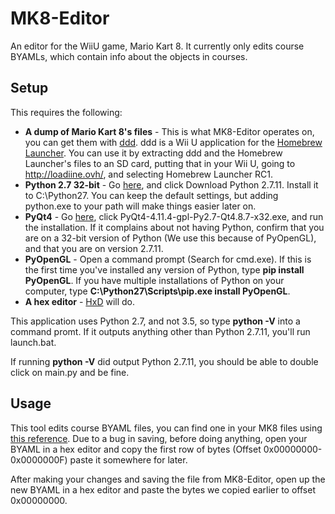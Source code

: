 # MK8-Editor
An editor for the WiiU game, Mario Kart 8. It currently only edits course BYAMLs, which contain info about the objects in courses.

## Setup
This requires the following:
 - **A dump of Mario Kart 8's files** - This is what MK8-Editor operates on, you can get them with [ddd](https://gbatemp.net/threads/ddd-wiiu-title-dumper.418492/). ddd is a Wii U application for the [Homebrew Launcher](https://gbatemp.net/threads/homebrew-launcher-for-wiiu.416905/). You can use it by extracting ddd and the Homebrew Launcher's files to an SD card, putting that in your Wii U, going to http://loadiine.ovh/, and selecting Homebrew Launcher RC1.
 - **Python 2.7 32-bit** - Go [here](https://www.python.org/downloads/), and click Download Python 2.7.11. Install it to C:\Python27. You can keep the default settings, but adding python.exe to your path will make things easier later on.
 - **PyQt4** - Go [here](https://sourceforge.net/projects/pyqt/files/PyQt4/PyQt-4.11.4/), click PyQt4-4.11.4-gpl-Py2.7-Qt4.8.7-x32.exe, and run the installation. If it complains about not having Python, confirm that you are on a 32-bit version of Python (We use this because of PyOpenGL), and that you are on version 2.7.11.
 - **PyOpenGL** - Open a command prompt (Search for cmd.exe). If this is the first time you've installed any version of Python, type **pip install PyOpenGL**. If you have multiple installations of Python on your computer, type **C:\Python27\Scripts\pip.exe install PyOpenGL**.
 - **A hex editor** - [HxD](https://mh-nexus.de/en/downloads.php) will do.

This application uses Python 2.7, and not 3.5, so type **python -V** into a command promt.
If it outputs anything other than Python 2.7.11, you'll run launch.bat.

If running **python -V** did output Python 2.7.11, you should be able to double click on main.py and be fine.

## Usage
This tool edits course BYAML files, you can find one in your MK8 files using [this reference](https://docs.google.com/spreadsheets/d/1CiijrS6P6gqLAfzqKQLpZGd-CeljqzuDFvfLg6ThW3A/). Due to a bug in saving, before doing anything, open your BYAML in a hex editor and copy the first row of bytes (Offset 0x00000000-0x0000000F) paste it somewhere for later.

After making your changes and saving the file from MK8-Editor, open up the new BYAML in a hex editor and paste the bytes we copied earlier to offset 0x00000000.
